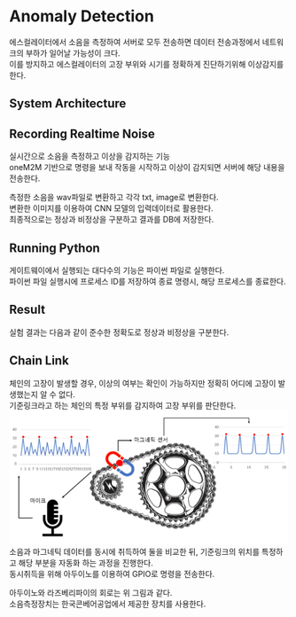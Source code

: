 # Anomaly Detection
에스컬레이터에서 소음을 측정하여 서버로 모두 전송하면 데이터 전송과정에서 네트워크의 부하가 일어날 가능성이 크다.  
이를 방지하고 에스컬레이터의 고장 부위와 시기를 정확하게 진단하기위해 이상감지를 한다.  

## System Architecture

## Recording Realtime Noise
실시간으로 소음을 측정하고 이상을 감지하는 기능  
oneM2M 기반으로 명령을 보내 작동을 시작하고 이상이 감지되면 서버에 해당 내용을 전송한다.  

측정한 소음을 wav파일로 변환하고 각각 txt, image로 변환한다.  
변환한 이미지를 이용하여 CNN 모델의 입력데이터로 활용한다.  
최종적으로는 정상과 비정상을 구분하고 결과를 DB에 저장한다.  

## Running Python
게이트웨이에서 실행되는 대다수의 기능은 파이썬 파일로 실행한다.  
파이썬 파일 실행시에 프로세스 ID를 저장하여 종료 명령시, 해당 프로세스를 종료한다. 

## Result
실험 결과는 다음과 같이 준수한 정확도로 정상과 비정상을 구분한다.

## Chain Link
체인의 고장이 발생할 경우, 이상의 여부는 확인이 가능하지만 정확히 어디에 고장이 발생했는지 알 수 없다.  
기준링크라고 하는 체인의 특정 부위를 감지하여 고장 부위를 판단한다.  
![Gear RUL Graph](../img/Chain_Link_IMG.png)  
소음과 마그네틱 데이터를 동시에 취득하여 둘을 비교한 뒤, 기준링크의 위치를 특정하고 해당 부분을 자동화 하는 과정을 진행한다.  
동시취득을 위해 아두이노를 이용하여 GPIO로 명령을 전송한다.  

아두이노와 라즈베리파이의 회로는 위 그림과 같다.  
소음측정장치는 한국콘베어공업에서 제공한 장치를 사용한다.  

